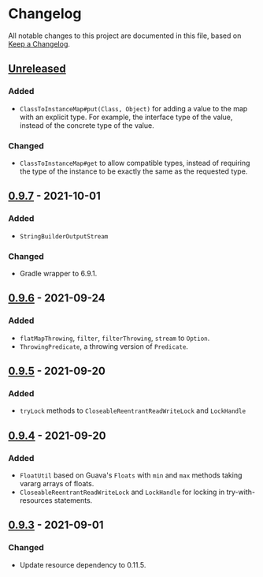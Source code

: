 # Changelog
All notable changes to this project are documented in this file, based on [Keep a Changelog](https://keepachangelog.com/en/1.0.0/).


## [Unreleased]
### Added
- `ClassToInstanceMap#put(Class, Object)` for adding a value to the map with an explicit type. For example, the interface type of the value, instead of the concrete type of the value.

### Changed
- `ClassToInstanceMap#get` to allow compatible types, instead of requiring the type of the instance to be exactly the same as the requested type.


## [0.9.7] - 2021-10-01
### Added
- `StringBuilderOutputStream`

### Changed
- Gradle wrapper to 6.9.1.


## [0.9.6] - 2021-09-24
### Added
- `flatMapThrowing`, `filter`, `filterThrowing`, `stream` to `Option`.
- `ThrowingPredicate`, a throwing version of `Predicate`.


## [0.9.5] - 2021-09-20
### Added
- `tryLock` methods to `CloseableReentrantReadWriteLock` and `LockHandle`


## [0.9.4] - 2021-09-20
### Added
- `FloatUtil` based on Guava's `Floats` with `min` and `max` methods taking vararg arrays of floats.
- `CloseableReentrantReadWriteLock` and `LockHandle` for locking in try-with-resources statements.


## [0.9.3] - 2021-09-01
### Changed
- Update resource dependency to 0.11.5.


[Unreleased]: https://github.com/metaborg/common/compare/release-0.9.7...HEAD
[0.9.7]: https://github.com/metaborg/common/compare/release-0.9.6...release-0.9.7
[0.9.6]: https://github.com/metaborg/common/compare/release-0.9.5...release-0.9.6
[0.9.5]: https://github.com/metaborg/common/compare/release-0.9.4...release-0.9.5
[0.9.4]: https://github.com/metaborg/common/compare/release-0.9.3...release-0.9.4
[0.9.3]: https://github.com/metaborg/common/compare/release-0.9.2...release-0.9.3
